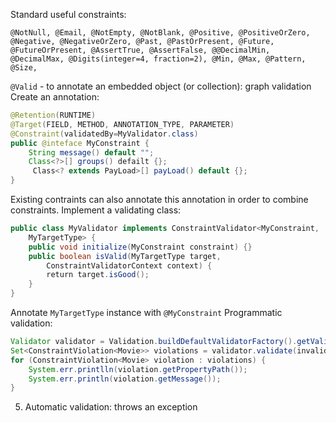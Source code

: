 Standard useful constraints:  
```
@NotNull, @Email, @NotEmpty, @NotBlank, @Positive, @PositiveOrZero, @Negative, @NegativeOrZero, @Past, @PastOrPresent, @Future, @FutureOrPresent, @AssertTrue, @AssertFalse, @@DecimalMin, @DecimalMax, @Digits(integer=4, fraction=2), @Min, @Max, @Pattern, @Size,  
```    
`@Valid` - to annotate an embedded object (or collection): graph validation
Create an annotation:  
```Java
@Retention(RUNTIME)  
@Target(FIELD, METHOD, ANNOTATION_TYPE, PARAMETER)  
@Constraint(validatedBy=MyValidator.class)  
public @inteface MyConstraint {  
	String message() default "";  
    Class<?>[] groups() defailt {};  
     Class<? extends PayLoad>[] payLoad() default {};  
}
```
Existing contraints can also annotate this annotation in order to combine constraints.
Implement a validating class:  
```Java
public class MyValidator implements ConstraintValidator<MyConstraint, 
	MyTargetType> {  
    public void initialize(MyConstraint constraint) {}  
    public boolean isValid(MyTargetType target, 
	    ConstraintValidatorContext context) {  
        return target.isGood();  
    }  
}
```
Annotate `MyTargetType` instance with `@MyConstraint`
Programmatic validation:  
```Java
Validator validator = Validation.buildDefaultValidatorFactory().getValidator();  
Set<ConstraintViolation<Movie>> violations = validator.validate(invalidMovie);  
for (ConstraintViolation<Movie> violation : violations) {  
    System.err.printlln(violation.getPropertyPath());  
    System.err.println(violation.getMessage());  
}
```
5. Automatic validation: throws an exception